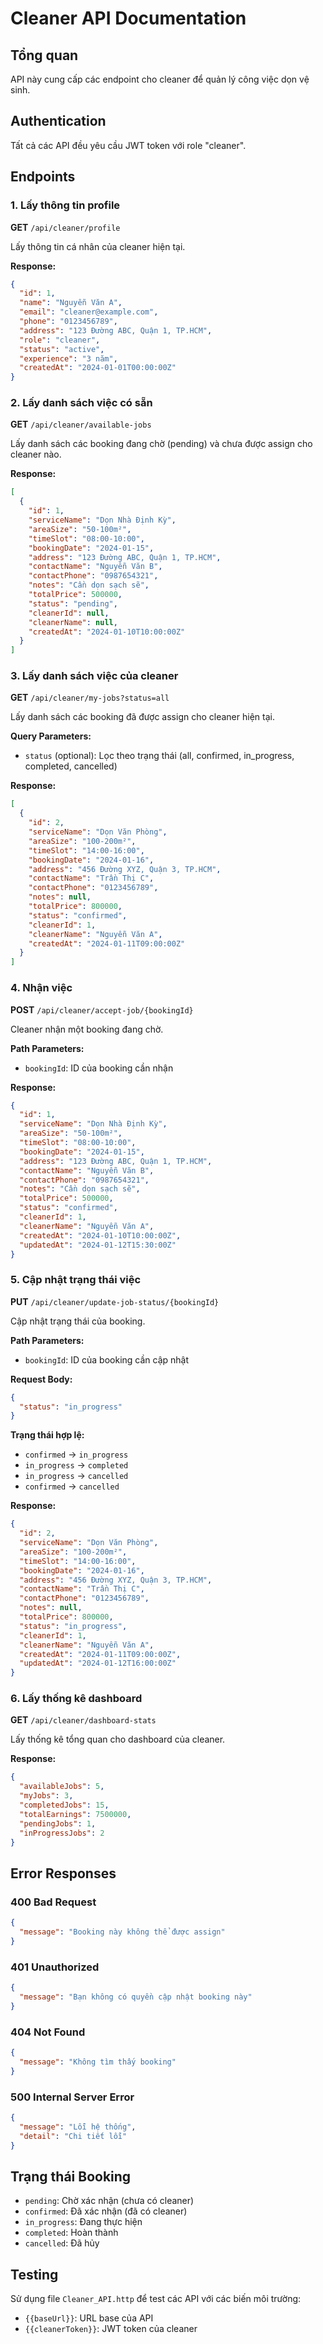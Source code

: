 # Cleaner API Documentation

## Tổng quan
API này cung cấp các endpoint cho cleaner để quản lý công việc dọn vệ sinh.

## Authentication
Tất cả các API đều yêu cầu JWT token với role "cleaner".

## Endpoints

### 1. Lấy thông tin profile
**GET** `/api/cleaner/profile`

Lấy thông tin cá nhân của cleaner hiện tại.

**Response:**
```json
{
  "id": 1,
  "name": "Nguyễn Văn A",
  "email": "cleaner@example.com",
  "phone": "0123456789",
  "address": "123 Đường ABC, Quận 1, TP.HCM",
  "role": "cleaner",
  "status": "active",
  "experience": "3 năm",
  "createdAt": "2024-01-01T00:00:00Z"
}
```

### 2. Lấy danh sách việc có sẵn
**GET** `/api/cleaner/available-jobs`

Lấy danh sách các booking đang chờ (pending) và chưa được assign cho cleaner nào.

**Response:**
```json
[
  {
    "id": 1,
    "serviceName": "Dọn Nhà Định Kỳ",
    "areaSize": "50-100m²",
    "timeSlot": "08:00-10:00",
    "bookingDate": "2024-01-15",
    "address": "123 Đường ABC, Quận 1, TP.HCM",
    "contactName": "Nguyễn Văn B",
    "contactPhone": "0987654321",
    "notes": "Cần dọn sạch sẽ",
    "totalPrice": 500000,
    "status": "pending",
    "cleanerId": null,
    "cleanerName": null,
    "createdAt": "2024-01-10T10:00:00Z"
  }
]
```

### 3. Lấy danh sách việc của cleaner
**GET** `/api/cleaner/my-jobs?status=all`

Lấy danh sách các booking đã được assign cho cleaner hiện tại.

**Query Parameters:**
- `status` (optional): Lọc theo trạng thái (all, confirmed, in_progress, completed, cancelled)

**Response:**
```json
[
  {
    "id": 2,
    "serviceName": "Dọn Văn Phòng",
    "areaSize": "100-200m²",
    "timeSlot": "14:00-16:00",
    "bookingDate": "2024-01-16",
    "address": "456 Đường XYZ, Quận 3, TP.HCM",
    "contactName": "Trần Thị C",
    "contactPhone": "0123456789",
    "notes": null,
    "totalPrice": 800000,
    "status": "confirmed",
    "cleanerId": 1,
    "cleanerName": "Nguyễn Văn A",
    "createdAt": "2024-01-11T09:00:00Z"
  }
]
```

### 4. Nhận việc
**POST** `/api/cleaner/accept-job/{bookingId}`

Cleaner nhận một booking đang chờ.

**Path Parameters:**
- `bookingId`: ID của booking cần nhận

**Response:**
```json
{
  "id": 1,
  "serviceName": "Dọn Nhà Định Kỳ",
  "areaSize": "50-100m²",
  "timeSlot": "08:00-10:00",
  "bookingDate": "2024-01-15",
  "address": "123 Đường ABC, Quận 1, TP.HCM",
  "contactName": "Nguyễn Văn B",
  "contactPhone": "0987654321",
  "notes": "Cần dọn sạch sẽ",
  "totalPrice": 500000,
  "status": "confirmed",
  "cleanerId": 1,
  "cleanerName": "Nguyễn Văn A",
  "createdAt": "2024-01-10T10:00:00Z",
  "updatedAt": "2024-01-12T15:30:00Z"
}
```

### 5. Cập nhật trạng thái việc
**PUT** `/api/cleaner/update-job-status/{bookingId}`

Cập nhật trạng thái của booking.

**Path Parameters:**
- `bookingId`: ID của booking cần cập nhật

**Request Body:**
```json
{
  "status": "in_progress"
}
```

**Trạng thái hợp lệ:**
- `confirmed` → `in_progress`
- `in_progress` → `completed`
- `in_progress` → `cancelled`
- `confirmed` → `cancelled`

**Response:**
```json
{
  "id": 2,
  "serviceName": "Dọn Văn Phòng",
  "areaSize": "100-200m²",
  "timeSlot": "14:00-16:00",
  "bookingDate": "2024-01-16",
  "address": "456 Đường XYZ, Quận 3, TP.HCM",
  "contactName": "Trần Thị C",
  "contactPhone": "0123456789",
  "notes": null,
  "totalPrice": 800000,
  "status": "in_progress",
  "cleanerId": 1,
  "cleanerName": "Nguyễn Văn A",
  "createdAt": "2024-01-11T09:00:00Z",
  "updatedAt": "2024-01-12T16:00:00Z"
}
```

### 6. Lấy thống kê dashboard
**GET** `/api/cleaner/dashboard-stats`

Lấy thống kê tổng quan cho dashboard của cleaner.

**Response:**
```json
{
  "availableJobs": 5,
  "myJobs": 3,
  "completedJobs": 15,
  "totalEarnings": 7500000,
  "pendingJobs": 1,
  "inProgressJobs": 2
}
```

## Error Responses

### 400 Bad Request
```json
{
  "message": "Booking này không thể được assign"
}
```

### 401 Unauthorized
```json
{
  "message": "Bạn không có quyền cập nhật booking này"
}
```

### 404 Not Found
```json
{
  "message": "Không tìm thấy booking"
}
```

### 500 Internal Server Error
```json
{
  "message": "Lỗi hệ thống",
  "detail": "Chi tiết lỗi"
}
```

## Trạng thái Booking

- `pending`: Chờ xác nhận (chưa có cleaner)
- `confirmed`: Đã xác nhận (đã có cleaner)
- `in_progress`: Đang thực hiện
- `completed`: Hoàn thành
- `cancelled`: Đã hủy

## Testing

Sử dụng file `Cleaner_API.http` để test các API với các biến môi trường:
- `{{baseUrl}}`: URL base của API
- `{{cleanerToken}}`: JWT token của cleaner 